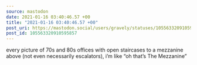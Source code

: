 ```yaml
---
source: mastodon
date: 2021-01-16 03:40:46.57 +00
title: "2021-01-16 03:40:46.57 +00"
post_uri: https://mastodon.social/users/gravely/statuses/105563320910595857
post_id: 105563320910595857
---
```

every picture of 70s and 80s offices with open staircases to a mezzanine above (not even necessarily escalators), i’m like “oh that’s The Mezzanine”


